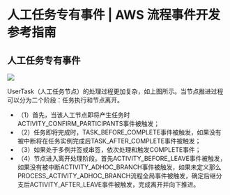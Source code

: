 # 人工任务专有事件 | AWS 流程事件开发参考指南

## 人工任务专有事件

![](https://docs.awspaas.com/reference-guide/aws-paas-process-listener-reference-guide/usertask_event/1.png)

UserTask（人工任务节点）的处理过程更加复杂，如上图所示。当节点推进过程可以分为二个阶段：任务执行和节点离开。

  * （1）首先，当该人工节点即将产生任务时ACTIVITY_CONFIRM_PARTICIPANTS事件被触发；
  * （2）任务即将完成时，TASK_BEFORE_COMPLETE事件被触发，如果没有被中断将在任务实例完成后TASK_AFTER_COMPLETE事件被触发；
  * （3）如果处于多例并签或串签，依次处理和触发COMPLETE事件；
  * （4）节点进入离开处理阶段。首先ACTIVITY_BEFORE_LEAVE事件被触发，如果没有被中断ACTIVITY_ADHOC_BRANCH事件被触发，如果未定义那么PROCESS_ACTIVITY_ADHOC_BRANCH流程全局事件被触发，确定后继分支后ACTIVITY_AFTER_LEAVE事件被触发，完成离开并向下推进。
